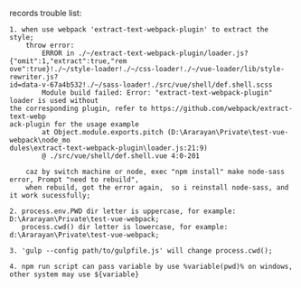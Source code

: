 records trouble list:

    1. when use webpack 'extract-text-webpack-plugin' to extract the style;
        throw error: 
            ERROR in ./~/extract-text-webpack-plugin/loader.js?{"omit":1,"extract":true,"rem                                                                                                                                                                                               ove":true}!./~/style-loader!./~/css-loader!./~/vue-loader/lib/style-rewriter.js?                                                                                                                                                                                               id=data-v-67a4b532!./~/sass-loader!./src/vue/shell/def.shell.scss
            Module build failed: Error: "extract-text-webpack-plugin" loader is used without                                                                                                                                                                                                the corresponding plugin, refer to https://github.com/webpack/extract-text-webp                                                                                                                                                                                               ack-plugin for the usage example
            at Object.module.exports.pitch (D:\Ararayan\Private\test-vue-webpack\node_mo                                                                                                                                                                                               dules\extract-text-webpack-plugin\loader.js:21:9)
            @ ./src/vue/shell/def.shell.vue 4:0-201

        caz by switch machine or node, exec "npm install" make node-sass error, Prompt "need to rebuild", 
        when rebuild, got the error again,  so i reinstall node-sass, and it work sucessfully;

    2. process.env.PWD dir letter is uppercase, for example: D:\Ararayan\Private\test-vue-webpack;
       process.cwd() dir letter is lowercase, for example: d:\Ararayan\Private\test-vue-webpack;
    
    3. 'gulp --config path/to/gulpfile.js' will change process.cwd(); 
    
    4. npm run script can pass variable by use %variable(pwd)% on windows, other system may use ${variable}